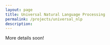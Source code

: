 ```yaml
---
layout: page
title: Universal Natural Language Processing
permalink: /projects/universal_nlp
description:
---
```


More details soon!
